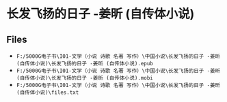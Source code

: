 # 长发飞扬的日子 -姜昕 (自传体小说)

## Files

- `F:/5000G电子书\I01-文学（小说 诗歌 名著 写作）\中国小说\长发飞扬的日子 -姜昕 (自传体小说)\长发飞扬的日子 -姜昕 (自传体小说).epub`
- `F:/5000G电子书\I01-文学（小说 诗歌 名著 写作）\中国小说\长发飞扬的日子 -姜昕 (自传体小说)\长发飞扬的日子 -姜昕 (自传体小说).mobi`
- `F:/5000G电子书\I01-文学（小说 诗歌 名著 写作）\中国小说\长发飞扬的日子 -姜昕 (自传体小说)\files.txt`
